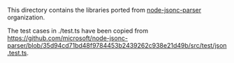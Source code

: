This directory contains the libraries ported from
[node-jsonc-parser](https://github.com/microsoft/node-jsonc-parser)
organization.

The test cases in ./test.ts have been copied from
https://github.com/microsoft/node-jsonc-parser/blob/35d94cd71bd48f9784453b2439262c938e21d49b/src/test/json.test.ts.
